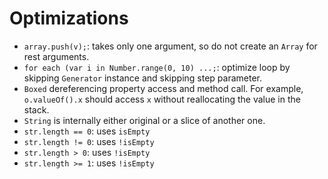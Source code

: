 # Optimizations

- `array.push(v);`: takes only one argument, so do not create an `Array` for rest arguments.
- `for each (var i in Number.range(0, 10) ...;`: optimize loop by skipping `Generator` instance and skipping step parameter.
- `Boxed` dereferencing property access and method call. For example, `o.valueOf().x` should access `x` without reallocating the value in the stack.
- `String` is internally either original or a slice of another one.
- `str.length == 0`: uses `isEmpty`
- `str.length != 0`: uses `!isEmpty`
- `str.length > 0`: uses `!isEmpty`
- `str.length >= 1`: uses `!isEmpty`
